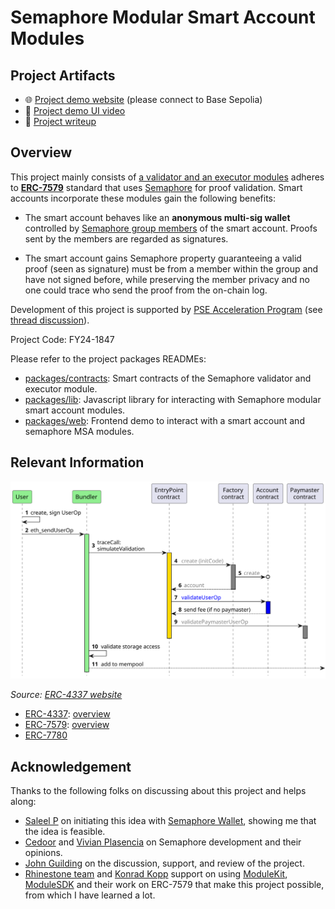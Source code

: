 # Semaphore Modular Smart Account Modules

## Project Artifacts

- 🌐 [Project demo website](https://semaphore-msa-modules.jimmychu0807.hk/) (please connect to Base Sepolia)
- 🎥 [Project demo UI video](https://www.loom.com/share/0b800171a4f1491f9eedd4f555569e37?sid=0c2d3024-5652-499e-b374-218023da581b)
- 📜 [Project writeup](https://jimmychu0807.hk/semaphore-msa-modules)

## Overview

This project mainly consists of [a validator and an executor modules](https://eips.ethereum.org/EIPS/eip-7579#validators) adheres to [**ERC-7579**](https://eips.ethereum.org/EIPS/eip-7579) standard that uses [Semaphore](https://semaphore.pse.dev/) for proof validation. Smart accounts incorporate these modules gain the following benefits:

- The smart account behaves like an  **anonymous multi-sig wallet** controlled by [Semaphore group members](https://docs.semaphore.pse.dev/guides/groups) of the smart account. Proofs sent by the members are regarded as signatures.

- The smart account gains Semaphore property guaranteeing a valid proof (seen as signature) must be from a member within the group and have not signed before, while preserving the member privacy and no one could trace who send the proof from the on-chain log.

Development of this project is supported by [PSE Acceleration Program](https://github.com/privacy-scaling-explorations/acceleration-program) (see [thread discussion](https://github.com/privacy-scaling-explorations/acceleration-program/issues/72)).

Project Code: FY24-1847

Please refer to the project packages READMEs:
- [packages/contracts](./packages/contracts): Smart contracts of the Semaphore validator and executor module.
- [packages/lib](./packages/lib): Javascript library for interacting with Semaphore modular smart account modules.
- [packages/web](./packages/web): Frontend demo to interact with a smart account and semaphore MSA modules.

## Relevant Information

![ERC-4337 Lifecycle](./docs/contracts-assets/4337-lifecycle.svg)

*Source: [ERC-4337 website](https://www.erc4337.io/docs/understanding-ERC-4337/architecture)*

- [ERC-4337](https://eips.ethereum.org/EIPS/eip-4337):  [overview](https://www.erc4337.io/)
- [ERC-7579](https://eips.ethereum.org/EIPS/eip-7579): [overview](https://erc7579.com/)
- [ERC-7780](https://eips.ethereum.org/EIPS/eip-7780)

## Acknowledgement

Thanks to the following folks on discussing about this project and helps along: 

- [Saleel P](https://github.com/saleel) on initiating this idea with [Semaphore Wallet](https://github.com/saleel/semaphore-wallet), showing me that the idea is feasible.
- [Cedoor](https://github.com/cedoor) and [Vivian Plasencia](https://github.com/vplasencia) on Semaphore development and their opinions.
- [John Guilding](https://github.com/JohnGuilding) on the discussion, support, and review of the project.
- [Rhinestone team](https://rhinestone.wtf/) and [Konrad Kopp](https://github.com/kopy-kat) support on using [ModuleKit](https://docs.rhinestone.wtf/build-modules), [ModuleSDK](https://docs.rhinestone.wtf/build-modules) and their work on ERC-7579 that make this project possible, from which I have learned a lot.
